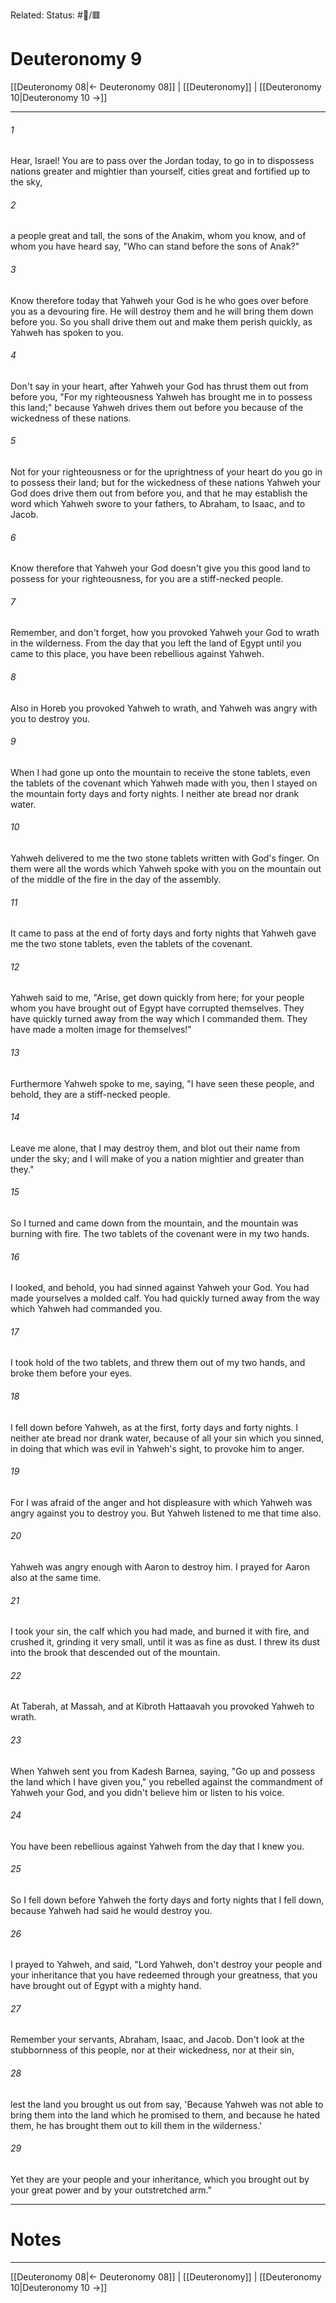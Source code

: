 Related:
Status: #📖/🟥
# Deuteronomy 9

[[Deuteronomy 08|← Deuteronomy 08]] | [[Deuteronomy]] | [[Deuteronomy 10|Deuteronomy 10 →]]
***



###### 1 
Hear, Israel! You are to pass over the Jordan today, to go in to dispossess nations greater and mightier than yourself, cities great and fortified up to the sky, 

###### 2 
a people great and tall, the sons of the Anakim, whom you know, and of whom you have heard say, "Who can stand before the sons of Anak?" 

###### 3 
Know therefore today that Yahweh your God is he who goes over before you as a devouring fire. He will destroy them and he will bring them down before you. So you shall drive them out and make them perish quickly, as Yahweh has spoken to you. 

###### 4 
Don't say in your heart, after Yahweh your God has thrust them out from before you, "For my righteousness Yahweh has brought me in to possess this land;" because Yahweh drives them out before you because of the wickedness of these nations. 

###### 5 
Not for your righteousness or for the uprightness of your heart do you go in to possess their land; but for the wickedness of these nations Yahweh your God does drive them out from before you, and that he may establish the word which Yahweh swore to your fathers, to Abraham, to Isaac, and to Jacob. 

###### 6 
Know therefore that Yahweh your God doesn't give you this good land to possess for your righteousness, for you are a stiff-necked people. 

###### 7 
Remember, and don't forget, how you provoked Yahweh your God to wrath in the wilderness. From the day that you left the land of Egypt until you came to this place, you have been rebellious against Yahweh. 

###### 8 
Also in Horeb you provoked Yahweh to wrath, and Yahweh was angry with you to destroy you. 

###### 9 
When I had gone up onto the mountain to receive the stone tablets, even the tablets of the covenant which Yahweh made with you, then I stayed on the mountain forty days and forty nights. I neither ate bread nor drank water. 

###### 10 
Yahweh delivered to me the two stone tablets written with God's finger. On them were all the words which Yahweh spoke with you on the mountain out of the middle of the fire in the day of the assembly. 

###### 11 
It came to pass at the end of forty days and forty nights that Yahweh gave me the two stone tablets, even the tablets of the covenant. 

###### 12 
Yahweh said to me, "Arise, get down quickly from here; for your people whom you have brought out of Egypt have corrupted themselves. They have quickly turned away from the way which I commanded them. They have made a molten image for themselves!" 

###### 13 
Furthermore Yahweh spoke to me, saying, "I have seen these people, and behold, they are a stiff-necked people. 

###### 14 
Leave me alone, that I may destroy them, and blot out their name from under the sky; and I will make of you a nation mightier and greater than they." 

###### 15 
So I turned and came down from the mountain, and the mountain was burning with fire. The two tablets of the covenant were in my two hands. 

###### 16 
I looked, and behold, you had sinned against Yahweh your God. You had made yourselves a molded calf. You had quickly turned away from the way which Yahweh had commanded you. 

###### 17 
I took hold of the two tablets, and threw them out of my two hands, and broke them before your eyes. 

###### 18 
I fell down before Yahweh, as at the first, forty days and forty nights. I neither ate bread nor drank water, because of all your sin which you sinned, in doing that which was evil in Yahweh's sight, to provoke him to anger. 

###### 19 
For I was afraid of the anger and hot displeasure with which Yahweh was angry against you to destroy you. But Yahweh listened to me that time also. 

###### 20 
Yahweh was angry enough with Aaron to destroy him. I prayed for Aaron also at the same time. 

###### 21 
I took your sin, the calf which you had made, and burned it with fire, and crushed it, grinding it very small, until it was as fine as dust. I threw its dust into the brook that descended out of the mountain. 

###### 22 
At Taberah, at Massah, and at Kibroth Hattaavah you provoked Yahweh to wrath. 

###### 23 
When Yahweh sent you from Kadesh Barnea, saying, "Go up and possess the land which I have given you," you rebelled against the commandment of Yahweh your God, and you didn't believe him or listen to his voice. 

###### 24 
You have been rebellious against Yahweh from the day that I knew you. 

###### 25 
So I fell down before Yahweh the forty days and forty nights that I fell down, because Yahweh had said he would destroy you. 

###### 26 
I prayed to Yahweh, and said, "Lord Yahweh, don't destroy your people and your inheritance that you have redeemed through your greatness, that you have brought out of Egypt with a mighty hand. 

###### 27 
Remember your servants, Abraham, Isaac, and Jacob. Don't look at the stubbornness of this people, nor at their wickedness, nor at their sin, 

###### 28 
lest the land you brought us out from say, 'Because Yahweh was not able to bring them into the land which he promised to them, and because he hated them, he has brought them out to kill them in the wilderness.' 

###### 29 
Yet they are your people and your inheritance, which you brought out by your great power and by your outstretched arm."

---
# Notes


***
[[Deuteronomy 08|← Deuteronomy 08]] | [[Deuteronomy]] | [[Deuteronomy 10|Deuteronomy 10 →]]
